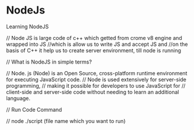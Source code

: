 # NodeJs
Learning NodeJS


// Node JS is large code of c++ which getted from crome v8 engine and wrapped into JS 
//which is allow us to write JS and accept JS and 
//on the basis of C++ it help us to create server environment, till node is running  

// What is NodeJS in simple terms?

//  Node. js (Node) is an Open Source, cross-platform runtime environment for executing JavaScript code.
//  Node is used extensively for server-side programming, 
//  making it possible for developers to use JavaScript for 
//  client-side and server-side code without needing to learn an additional language.

// Run Code Command

// node ./script  (file name which you want to run)